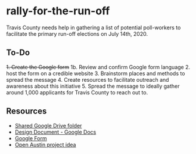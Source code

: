 # rally-for-the-run-off
Travis County needs help in gathering a list of potential poll-workers to facilitate the primary run-off elections on July 14th, 2020.
## To-Do
~~1. Create the Google form~~
1b. Review and confirm Google form language 
2. host the form on a credible website
3. Brainstorm places and methods to spread the message
4. Create resources to facilitate outreach and awareness about this initiative
5. Spread the message to ideally gather around 1,000 applicants for Travis County to reach out to.

## Resources
- [Shared Google Drive folder](https://drive.google.com/drive/folders/1l4PGsyEaL05hjmDaF9R0Qt-v11T1SKDw?usp=sharing)
- [Design Document - Google Docs](https://docs.google.com/document/d/1wpdUFFnsKADZs7X4d81HfuDzHoHRkunXtwYJmhKg3Vw/edit#)
- [Google Form](https://docs.google.com/forms/d/1ShvEvpQdiLtss3yjmLYaTlv-vz22_BQhxGPnL0EN94A/edit?ts=5edbedf9)
- [Open Austin project idea](https://github.com/open-austin/project-ideas/issues/154)
